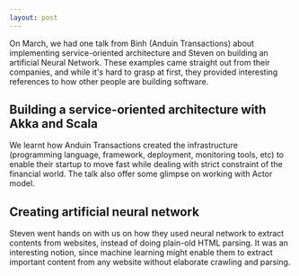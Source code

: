 ```yaml
---
layout: post
---
```


On March, we had one talk from Binh (Anduin Transactions) about implementing service-oriented architecture and Steven on building an artificial Neural Network. These examples came straight out from their companies, and while it's hard to grasp at first, they provided interesting references to how other people are building software.

## Building a service-oriented architecture with Akka and Scala

We learnt how Anduin Transactions created the infrastructure (programming language, framework, deployment, monitoring tools, etc) to enable their startup to move fast while dealing with strict constraint of the financial world. The talk also offer some glimpse on working with Actor model.

## Creating artificial neural network

Steven went hands on with us on how they used neural network to extract contents from websites, instead of doing plain-old HTML parsing. It was an interesting notion, since machine learning might enable them to extract important content from any website without elaborate crawling and parsing.
